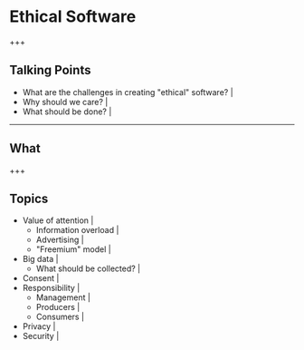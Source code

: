 # Ethical Software

+++

## Talking Points

* What are the challenges in creating "ethical" software? |
* Why should we care? |
* What should be done? |

---

## What

+++

## Topics 

* Value of attention |
  * Information overload |
  * Advertising |
  * "Freemium" model |
* Big data |
  * What should be collected? |
* Consent |
* Responsibility |
  * Management |
  * Producers |
  * Consumers |
* Privacy |
* Security |
